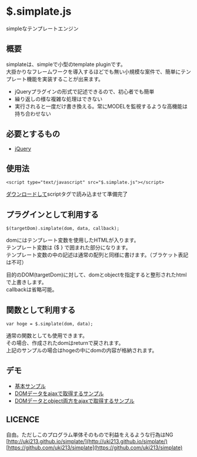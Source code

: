 # $.simplate.js
simpleなテンプレートエンジン

## 概要

simplateは、simpleで小型のtemplate pluginです。  
大掛かりなフレームワークを導入するほどでも無い小規模な案件で、簡単にテンプレート機能を実装することが出来ます。

* jQueryプラグインの形式で記述できるので、初心者でも簡単
* 繰り返しの様な複雑な処理はできない
* 実行されると一度だけ書き換える。常にMODELを監視するような高機能は持ち合わせない

## 必要とするもの

* [jQuery](https://jquery.com/)

## 使用法

	<script type="text/javascript" src="$.simplate.js"></script>
[ダウンロードして](http://uki213.github.io/simplate/js/$.simplate.js)scriptタグで読み込ませて準備完了

## プラグインとして利用する

	$(targetDom).simplate(dom, data, callback);
domにはテンプレート変数を使用したHTMLが入ります。  
テンプレート変数は {$ } で囲まれた部分になります。  
テンプレート変数の中の記述は通常の配列と同様に書けます。（ブラケット表記は不可）

目的のDOM(targetDom)に対して、domとobjectを指定すると整形されたhtmlで上書きします。  
callbackは省略可能。

## 関数として利用する

    var hoge = $.simplate(dom, data);
通常の関数としても使用できます。  
その場合、作成されたdomはreturnで戻されます。  
上記のサンプルの場合はhogeの中にdomの内容が格納されます。  

## デモ

* [基本サンプル](http://uki213.github.io/simplate/sampleCode/sample01.html)
* [DOMデータをajaxで取得するサンプル](http://uki213.github.io/simplate/sampleCode/sample02.html)
* [DOMデータとobject両方をajaxで取得するサンプル](http://uki213.github.io/simplate/sampleCode/sample03.html)

## LICENCE

自由。ただしこのプログラム単体そのもので利益をえるような行為はNG  
[http://uki213.github.io/simplate/](http://uki213.github.io/simplate/)  
[https://github.com/uki213/simplate](https://github.com/uki213/simplate)
